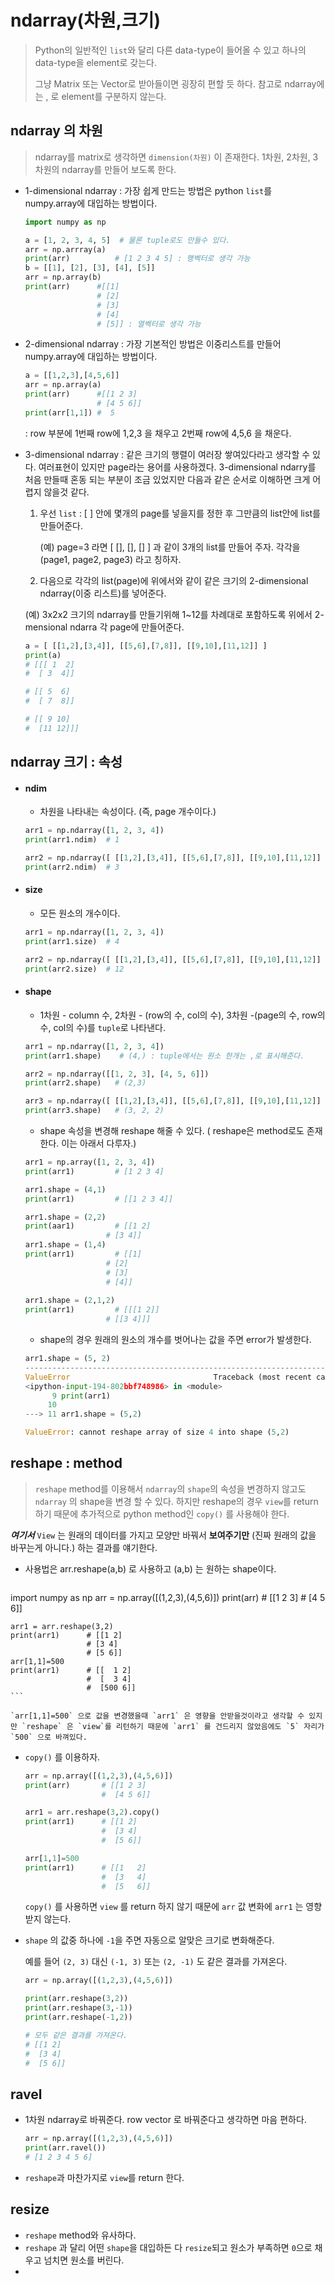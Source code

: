 # ndarray(차원,크기)

> Python의 일반적인 `list`와 달리 다른 data-type이 들어올 수 있고 하나의 data-type을 element로 갖는다.
>
> 그냥 Matrix 또는 Vector로 받아들이면 굉장히 편할 듯 하다. 참고로 ndarray에는 , 로 element를 구분하지 않는다.



## ndarray 의 차원

> ndarray를 matrix로 생각하면 `dimension(차원)` 이 존재한다. 1차원, 2차원, 3차원의 ndarray를 만들어 보도록 한다.



* 1-dimensional ndarray : 가장 쉽게 만드는 방법은 python `list`를 numpy.array에 대입하는 방법이다.

  ```python
  import numpy as np
  
  a = [1, 2, 3, 4, 5]  # 물론 tuple로도 만들수 있다.
  arr = np.arrray(a)
  print(arr)          # [1 2 3 4 5] : 행벡터로 생각 가능
  b = [[1], [2], [3], [4], [5]]
  arr = np.array(b)
  print(arr)      #[[1]
                  # [2]
                  # [3]
                  # [4]
                  # [5]] : 열벡터로 생각 가능
  
  ```

* 2-dimensional ndarray : 가장 기본적인 방법은 이중리스트를 만들어  numpy.array에 대입하는 방법이다.

  ```python
  a = [[1,2,3],[4,5,6]]
  arr = np.array(a)
  print(arr)      #[[1 2 3]
                  # [4 5 6]] 
  print(arr[1,1]) #  5
  ```

  : row 부분에 1번째 row에 1,2,3 을 채우고 2번째 row에 4,5,6 을 채운다.

* 3-dimensional ndarray : 같은 크기의 행렬이 여러장 쌓여있다라고 생각할 수 있다. 여러표현이 있지만 page라는 용어를 사용하겠다.  3-dimensional ndarry를 처음 만들때 혼동 되는 부분이 조금 있었지만 다음과 같은 순서로 이해하면 크게 어렵지 않을것 같다.

  1. 우선 `list` : [ ] 안에 몇개의 page를 넣을지를 정한 후 그만큼의 list안에 list를 만들어준다.

     (예) page=3 라면 [ [], [], [] ] 과 같이 3개의 list를 만들어 주자. 각각을(page1, page2, page3) 라고 칭하자.

  2.  다음으로 각각의 list(page)에 위에서와 같이  같은 크기의 2-dimensional ndarray(이중 리스트)를 넣어준다.

     (예) 3x2x2 크기의 ndarray를 만들기위해 1~12를 차례대로 포함하도록 위에서 2-mensional ndarra 각 page에  만들어준다.

     ```python
     a = [ [[1,2],[3,4]], [[5,6],[7,8]], [[9,10],[11,12]] ]
     print(a)
     # [[[ 1  2]
     #  [ 3  4]]
     
     # [[ 5  6]
     #  [ 7  8]]
     
     # [[ 9 10]
     #  [11 12]]]
     ```

     

  

## ndarray 크기 : 속성

* #### ndim

  * 차원을 나타내는 속성이다. (즉, page 개수이다.)

  ```python
  arr1 = np.ndarray([1, 2, 3, 4])
  print(arr1.ndim)  # 1
  
  arr2 = np.ndarray([ [[1,2],[3,4]], [[5,6],[7,8]], [[9,10],[11,12]] ]) # 위에서 사용한 예제
  print(arr2.ndim)  # 3
  ```



* #### size

  * 모든 원소의 개수이다.

  ```python
  arr1 = np.ndarray([1, 2, 3, 4])
  print(arr1.size)  # 4
  
  arr2 = np.ndarray([ [[1,2],[3,4]], [[5,6],[7,8]], [[9,10],[11,12]] ]) # 위에서 사용한 예제
  print(arr2.size)  # 12
  ```



* #### shape

  * 1차원 - column 수, 2차원 - (row의 수, col의 수), 3차원 -(page의 수, row의 수, col의 수)를 `tuple`로 나타낸다.

  ```python
  arr1 = np.ndarray([1, 2, 3, 4])
  print(arr1.shape)    # (4,) : tuple에서는 원소 한개는 ,로 표시해준다.    
  
  arr2 = np.ndarray([[1, 2, 3], [4, 5, 6]])
  print(arr2.shape)   # (2,3)
  
  arr3 = np.ndarray([ [[1,2],[3,4]], [[5,6],[7,8]], [[9,10],[11,12]] ]) # 위에서 사용한 예제
  print(arr3.shape)   # (3, 2, 2)
  ```

  * shape 속성을 변경해 reshape 해줄 수 있다. ( reshape은 method로도 존재한다. 이는 아래서 다루자.)

  ```python
  arr1 = np.array([1, 2, 3, 4])
  print(arr1)         # [1 2 3 4]
  
  arr1.shape = (4,1)  
  print(arr1)         # [[1 2 3 4]]
  
  arr1.shape = (2,2)
  print(aar1)         # [[1 2]
  				    # [3 4]]
  arr1.shape = (1,4)
  print(arr1)         # [[1]
  					# [2]
  					# [3]
  					# [4]]
              
  arr1.shape = (2,1,2)
  print(arr1)         # [[[1 2]]
  					# [[3 4]]]
  ```

  * shape의 경우 원래의 원소의 개수를 벗어나는 값을 주면 error가 발생한다.

  ```python
  arr1.shape = (5, 2)
  ---------------------------------------------------------------------------
  ValueError                                Traceback (most recent call last)
  <ipython-input-194-802bbf748986> in <module>
        9 print(arr1)
       10 
  ---> 11 arr1.shape = (5,2)
  
  ValueError: cannot reshape array of size 4 into shape (5,2)
  ```

  

## reshape : method

> `reshape`  method를 이용해서 `ndarray`의 `shape`의 속성을 변경하지 않고도 `ndarray` 의 shape을 변경 할 수 있다. 하지만 reshape의 경우 `view`를 return 하기 때문에 추가적으로 python method인 `copy()` 를 사용해야 한다.

***여기서***  `View` 는 원래의 데이터를 가지고 모양만 바꿔서 __보여주기만__ (진짜 원래의 값을 바꾸는게 아니다.) 하는 결과를 얘기한다. 

* 사용법은 arr.reshape(a,b) 로 사용하고 (a,b) 는 원하는 shape이다.

	```	python
import numpy as np
arr = np.array([(1,2,3),(4,5,6)])
print(arr)       # [[1 2 3]
				      # [4 5 6]]
	
	arr1 = arr.reshape(3,2)
	print(arr1)      # [[1 2]
					 # [3 4]
	                 # [5 6]]
	arr[1,1]=500
	print(arr1)      # [[  1 2]
					 #  [  3 4]
	                 #  [500 6]]   
	```
	
	`arr[1,1]=500` 으로 값을 변경했을때 `arr1` 은 영향을 안받을것이라고 생각할 수 있지만 `reshape` 은 `view`를 리턴하기 때문에 `arr1` 를 건드리지 않았음에도 `5` 자리가 `500` 으로 바껴있다.



* `copy()` 를 이용하자.

  ```python
  arr = np.array([(1,2,3),(4,5,6)])
  print(arr)       # [[1 2 3]
                   #  [4 5 6]]
  
  arr1 = arr.reshape(3,2).copy()
  print(arr1)      # [[1 2]
                   #  [3 4]
                   #  [5 6]]
  
  arr[1,1]=500
  print(arr1)      # [[1   2]
                   #  [3   4]
                   #  [5   6]]
  ```
  
  `copy()` 를 사용하면 `view` 를 return 하지 않기 때문에 `arr` 값 변화에 `arr1` 는 영향받지 않는다.



* `shape` 의 값중 하나에  `-1`을 주면 자동으로 알맞은 크기로 변화해준다.

  예를 들어 `(2, 3)` 대신 `(-1, 3)` 또는 `(2, -1)` 도 같은 결과를 가져온다.

  ```python
  arr = np.array([(1,2,3),(4,5,6)])
  
  print(arr.reshape(3,2))
  print(arr.reshape(3,-1))
  print(arr.reshape(-1,2))
  
  # 모두 같은 결과를 가져온다.
  # [[1 2]
  #  [3 4]
  #  [5 6]]
  ```

  

## ravel

* 1차원 ndarray로 바꿔준다. row vector 로 바꿔준다고 생각하면 마음 편하다. 

  ```python
  arr = np.array([(1,2,3),(4,5,6)])
  print(arr.ravel())
  # [1 2 3 4 5 6]
  ```

* `reshape`과 마찬가지로 `view`를 return 한다.



## resize

* `reshape` method와 유사하다.
* `reshape` 과 달리 어떤 `shape`을 대입하든 다 `resize`되고 원소가 부족하면 `0`으로 채우고 넘치면 원소를 버린다.
* 